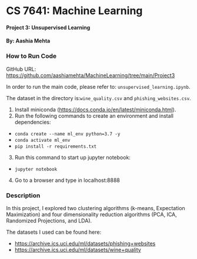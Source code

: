 # CS 7641: Machine Learning
#### Project 3: Unsupervised Learning
#### By: Aashia Mehta

### How to Run Code

GitHub URL: https://github.com/aashiamehta/MachineLearning/tree/main/Project3

In order to run the main code, please refer to: ```unsupervised_learning.ipynb```.

The dataset in the directory is:```wine_quality.csv``` and ```phishing_websites.csv```.

1. Install miniconda (https://docs.conda.io/en/latest/miniconda.html).
2. Run the following commands to create an environment and install dependencies:
- ```conda create --name ml_env python=3.7 -y```
- ```conda activate ml_env```
- ```pip install -r requirements.txt```
3. Run this command to start up jupyter notebook:
- ```jupyter notebook```
4. Go to a browser and type in localhost:8888


### Description

In this project, I explored two clustering algorithms (k-means, Expectation Maximization) and four dimensionality reduction algorithms (PCA, ICA, Randomized Projections, and LDA).

The datasets I used can be found here:
- https://archive.ics.uci.edu/ml/datasets/phishing+websites
- https://archive.ics.uci.edu/ml/datasets/wine+quality